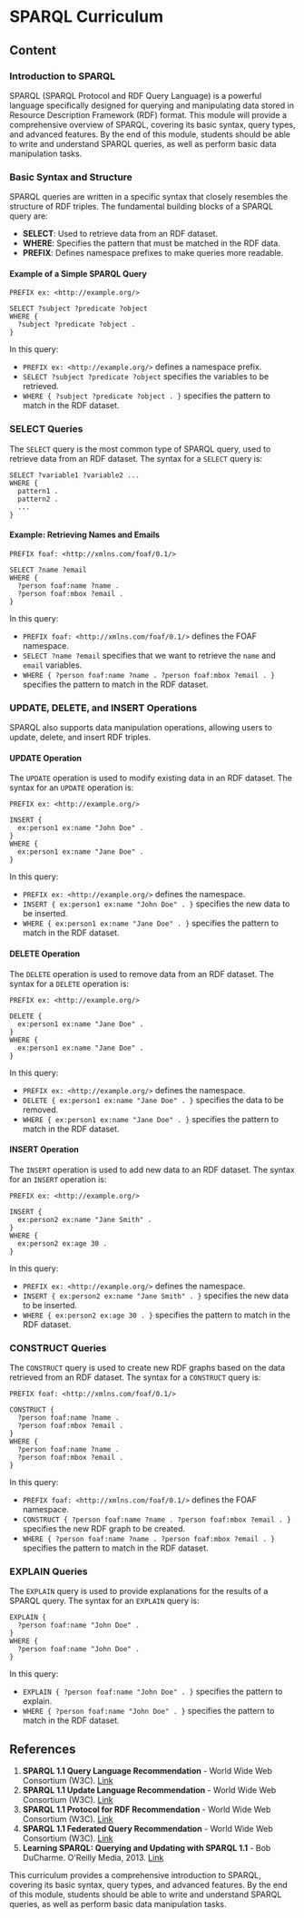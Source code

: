 # SPARQL Curriculum

## Content

### Introduction to SPARQL

SPARQL (SPARQL Protocol and RDF Query Language) is a powerful language specifically designed for querying and manipulating data stored in Resource Description Framework (RDF) format. This module will provide a comprehensive overview of SPARQL, covering its basic syntax, query types, and advanced features. By the end of this module, students should be able to write and understand SPARQL queries, as well as perform basic data manipulation tasks.

### Basic Syntax and Structure

SPARQL queries are written in a specific syntax that closely resembles the structure of RDF triples. The fundamental building blocks of a SPARQL query are:

- **SELECT**: Used to retrieve data from an RDF dataset.
- **WHERE**: Specifies the pattern that must be matched in the RDF data.
- **PREFIX**: Defines namespace prefixes to make queries more readable.

#### Example of a Simple SPARQL Query

```sparql
PREFIX ex: <http://example.org/>

SELECT ?subject ?predicate ?object
WHERE {
  ?subject ?predicate ?object .
}
```

In this query:

- `PREFIX ex: <http://example.org/>` defines a namespace prefix.
- `SELECT ?subject ?predicate ?object` specifies the variables to be retrieved.
- `WHERE { ?subject ?predicate ?object . }` specifies the pattern to match in the RDF dataset.

### SELECT Queries

The `SELECT` query is the most common type of SPARQL query, used to retrieve data from an RDF dataset. The syntax for a `SELECT` query is:

```sparql
SELECT ?variable1 ?variable2 ...
WHERE {
  pattern1 .
  pattern2 .
  ...
}
```

#### Example: Retrieving Names and Emails

```sparql
PREFIX foaf: <http://xmlns.com/foaf/0.1/>

SELECT ?name ?email
WHERE {
  ?person foaf:name ?name .
  ?person foaf:mbox ?email .
}
```

In this query:

- `PREFIX foaf: <http://xmlns.com/foaf/0.1/>` defines the FOAF namespace.
- `SELECT ?name ?email` specifies that we want to retrieve the `name` and `email` variables.
- `WHERE { ?person foaf:name ?name . ?person foaf:mbox ?email . }` specifies the pattern to match in the RDF dataset.

### UPDATE, DELETE, and INSERT Operations

SPARQL also supports data manipulation operations, allowing users to update, delete, and insert RDF triples.

#### UPDATE Operation

The `UPDATE` operation is used to modify existing data in an RDF dataset. The syntax for an `UPDATE` operation is:

```sparql
PREFIX ex: <http://example.org/>

INSERT {
  ex:person1 ex:name "John Doe" .
}
WHERE {
  ex:person1 ex:name "Jane Doe" .
}
```

In this query:

- `PREFIX ex: <http://example.org/>` defines the namespace.
- `INSERT { ex:person1 ex:name "John Doe" . }` specifies the new data to be inserted.
- `WHERE { ex:person1 ex:name "Jane Doe" . }` specifies the pattern to match in the RDF dataset.

#### DELETE Operation

The `DELETE` operation is used to remove data from an RDF dataset. The syntax for a `DELETE` operation is:

```sparql
PREFIX ex: <http://example.org/>

DELETE {
  ex:person1 ex:name "Jane Doe" .
}
WHERE {
  ex:person1 ex:name "Jane Doe" .
}
```

In this query:

- `PREFIX ex: <http://example.org/>` defines the namespace.
- `DELETE { ex:person1 ex:name "Jane Doe" . }` specifies the data to be removed.
- `WHERE { ex:person1 ex:name "Jane Doe" . }` specifies the pattern to match in the RDF dataset.

#### INSERT Operation

The `INSERT` operation is used to add new data to an RDF dataset. The syntax for an `INSERT` operation is:

```sparql
PREFIX ex: <http://example.org/>

INSERT {
  ex:person2 ex:name "Jane Smith" .
}
WHERE {
  ex:person2 ex:age 30 .
}
```

In this query:

- `PREFIX ex: <http://example.org/>` defines the namespace.
- `INSERT { ex:person2 ex:name "Jane Smith" . }` specifies the new data to be inserted.
- `WHERE { ex:person2 ex:age 30 . }` specifies the pattern to match in the RDF dataset.

### CONSTRUCT Queries

The `CONSTRUCT` query is used to create new RDF graphs based on the data retrieved from an RDF dataset. The syntax for a `CONSTRUCT` query is:

```sparql
PREFIX foaf: <http://xmlns.com/foaf/0.1/>

CONSTRUCT {
  ?person foaf:name ?name .
  ?person foaf:mbox ?email .
}
WHERE {
  ?person foaf:name ?name .
  ?person foaf:mbox ?email .
}
```

In this query:

- `PREFIX foaf: <http://xmlns.com/foaf/0.1/>` defines the FOAF namespace.
- `CONSTRUCT { ?person foaf:name ?name . ?person foaf:mbox ?email . }` specifies the new RDF graph to be created.
- `WHERE { ?person foaf:name ?name . ?person foaf:mbox ?email . }` specifies the pattern to match in the RDF dataset.

### EXPLAIN Queries

The `EXPLAIN` query is used to provide explanations for the results of a SPARQL query. The syntax for an `EXPLAIN` query is:

```sparql
EXPLAIN {
  ?person foaf:name "John Doe" .
}
WHERE {
  ?person foaf:name "John Doe" .
}
```

In this query:

- `EXPLAIN { ?person foaf:name "John Doe" . }` specifies the pattern to explain.
- `WHERE { ?person foaf:name "John Doe" . }` specifies the pattern to match in the RDF dataset.

## References

1. **SPARQL 1.1 Query Language Recommendation** - World Wide Web Consortium (W3C). [Link](https://www.w3.org/TR/sparql11-query/)
2. **SPARQL 1.1 Update Language Recommendation** - World Wide Web Consortium (W3C). [Link](https://www.w3.org/TR/sparql11-update/)
3. **SPARQL 1.1 Protocol for RDF Recommendation** - World Wide Web Consortium (W3C). [Link](https://www.w3.org/TR/sparql11-protocol/)
4. **SPARQL 1.1 Federated Query Recommendation** - World Wide Web Consortium (W3C). [Link](https://www.w3.org/TR/sparql11-federated-query/)
5. **Learning SPARQL: Querying and Updating with SPARQL 1.1** - Bob DuCharme. O'Reilly Media, 2013. [Link](https://www.oreilly.com/library/view/learning-sparql-2nd/9781449371439/)

This curriculum provides a comprehensive introduction to SPARQL, covering its basic syntax, query types, and advanced features. By the end of this module, students should be able to write and understand SPARQL queries, as well as perform basic data manipulation tasks.
